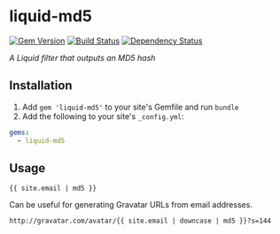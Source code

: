 # liquid-md5

[![Gem Version](https://img.shields.io/gem/v/liquid-md5.svg)](https://rubygems.org/gems/liquid-md5)
[![Build Status](https://img.shields.io/travis/pathawks/liquid-md5/master.svg)](https://travis-ci.org/pathawks/liquid-md5)
[![Dependency Status](https://img.shields.io/gemnasium/pathawks/liquid-md5.svg)](https://gemnasium.com/pathawks/liquid-md5)

*A Liquid filter that outputs an MD5 hash*

## Installation

1. Add `gem 'liquid-md5'` to your site's Gemfile and run `bundle`
2. Add the following to your site's `_config.yml`:

```yml
gems:
  - liquid-md5
```

## Usage
```liquid
{{ site.email | md5 }}
```

Can be useful for generating Gravatar URLs from email addresses.
```liquid
http://gravatar.com/avatar/{{ site.email | downcase | md5 }}?s=144
```

